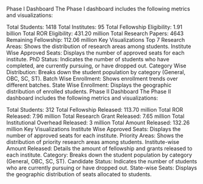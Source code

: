 Phase I Dashboard
The Phase I dashboard includes the following metrics and visualizations:

Total Students: 1418
Total Institutes: 95
Total Fellowship Eligibility: 1.91 billion
Total ROR Eligibility: 431.20 million
Total Research Papers: 4643
Remaining Fellowship: 112.06 million
Key Visualizations
Top 7 Research Areas: Shows the distribution of research areas among students.
Institute Wise Approved Seats: Displays the number of approved seats for each institute.
PhD Status: Indicates the number of students who have completed, are currently pursuing, or have dropped out.
Category Wise Distribution: Breaks down the student population by category (General, OBC, SC, ST).
Batch Wise Enrollment: Shows enrollment trends over different batches.
State Wise Enrollment: Displays the geographic distribution of enrolled students.
Phase II Dashboard
The Phase II dashboard includes the following metrics and visualizations:

Total Students: 312
Total Fellowship Released: 113.70 million
Total ROR Released: 7.96 million
Total Research Grant Released: 7.65 million
Total Institutional Overhead Released: 3 million
Total Amount Released: 132.26 million
Key Visualizations
Institute Wise Approved Seats: Displays the number of approved seats for each institute.
Priority Areas: Shows the distribution of priority research areas among students.
Institute-wise Amount Released: Details the amount of fellowship and grants released to each institute.
Category: Breaks down the student population by category (General, OBC, SC, ST).
Candidate Status: Indicates the number of students who are currently pursuing or have dropped out.
State-wise Seats: Displays the geographic distribution of seats allocated to students.
